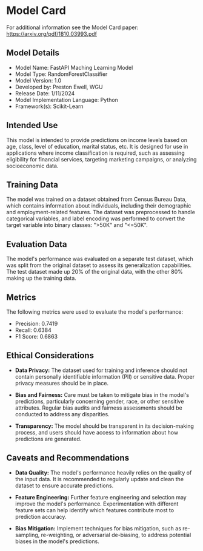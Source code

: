 # Model Card

For additional information see the Model Card paper: https://arxiv.org/pdf/1810.03993.pdf

## Model Details
* Model Name: FastAPI Maching Learning Model
* Model Type: RandomForestClassifier
* Model Version: 1.0
* Developed by: Preston Ewell, WGU
* Release Date: 1/11/2024
* Model Implementation Language: Python
* Framework(s): Scikit-Learn

## Intended Use
This model is intended to provide predictions on income levels based on age, class, 
level of education, marital status, etc. It is designed for use in applications where 
income classification is required, such as assessing eligibility for financial services, 
targeting marketing campaigns, or analyzing socioeconomic data.

## Training Data
The model was trained on a dataset obtained from Census Bureau Data, which contains 
information about individuals, including their demographic and employment-related 
features. The dataset was preprocessed to handle categorical variables, and label 
encoding was performed to convert the target variable into binary classes: ">50K" 
and "<=50K".

## Evaluation Data
The model's performance was evaluated on a separate test dataset, which was split 
from the original dataset to assess its generalization capabilities. The test dataset
made up 20% of the original data, with the other 80% making up the training data.

## Metrics
The following metrics were used to evaluate the model's performance:
* Precision: 0.7419
* Recall: 0.6384
* F1 Score: 0.6863

## Ethical Considerations
* **Data Privacy:** The dataset used for training and inference should not contain 
personally identifiable information (PII) or sensitive data. Proper privacy measures 
should be in place.

* **Bias and Fairness:** Care must be taken to mitigate bias in the model's predictions, 
particularly concerning gender, race, or other sensitive attributes. Regular bias audits 
and fairness assessments should be conducted to address any disparities.

* **Transparency:** The model should be transparent in its decision-making process, and 
users should have access to information about how predictions are generated.

## Caveats and Recommendations
* **Data Quality:** The model's performance heavily relies on the quality of the input data. 
It is recommended to regularly update and clean the dataset to ensure accurate predictions.

* **Feature Engineering:** Further feature engineering and selection may improve the model's 
performance. Experimentation with different feature sets can help identify which features 
contribute most to prediction accuracy.

* **Bias Mitigation:** Implement techniques for bias mitigation, such as re-sampling, 
re-weighting, or adversarial de-biasing, to address potential biases in the model's predictions.